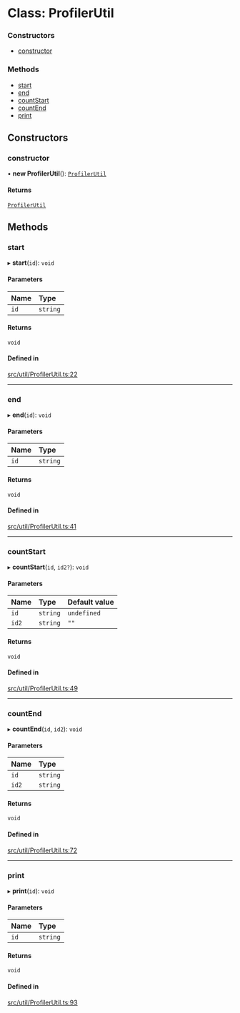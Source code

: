 # Class: ProfilerUtil

### Constructors

- [constructor](ProfilerUtil.md#constructor)

### Methods

- [start](ProfilerUtil.md#start)
- [end](ProfilerUtil.md#end)
- [countStart](ProfilerUtil.md#countstart)
- [countEnd](ProfilerUtil.md#countend)
- [print](ProfilerUtil.md#print)

## Constructors

### constructor

• **new ProfilerUtil**(): [`ProfilerUtil`](ProfilerUtil.md)

#### Returns

[`ProfilerUtil`](ProfilerUtil.md)

## Methods

### start

▸ **start**(`id`): `void`

#### Parameters

| Name | Type |
| :------ | :------ |
| `id` | `string` |

#### Returns

`void`

#### Defined in

[src/util/ProfilerUtil.ts:22](https://github.com/Orillusion/orillusion/blob/main/src/util/ProfilerUtil.ts#L22)

___

### end

▸ **end**(`id`): `void`

#### Parameters

| Name | Type |
| :------ | :------ |
| `id` | `string` |

#### Returns

`void`

#### Defined in

[src/util/ProfilerUtil.ts:41](https://github.com/Orillusion/orillusion/blob/main/src/util/ProfilerUtil.ts#L41)

___

### countStart

▸ **countStart**(`id`, `id2?`): `void`

#### Parameters

| Name | Type | Default value |
| :------ | :------ | :------ |
| `id` | `string` | `undefined` |
| `id2` | `string` | `""` |

#### Returns

`void`

#### Defined in

[src/util/ProfilerUtil.ts:49](https://github.com/Orillusion/orillusion/blob/main/src/util/ProfilerUtil.ts#L49)

___

### countEnd

▸ **countEnd**(`id`, `id2`): `void`

#### Parameters

| Name | Type |
| :------ | :------ |
| `id` | `string` |
| `id2` | `string` |

#### Returns

`void`

#### Defined in

[src/util/ProfilerUtil.ts:72](https://github.com/Orillusion/orillusion/blob/main/src/util/ProfilerUtil.ts#L72)

___

### print

▸ **print**(`id`): `void`

#### Parameters

| Name | Type |
| :------ | :------ |
| `id` | `string` |

#### Returns

`void`

#### Defined in

[src/util/ProfilerUtil.ts:93](https://github.com/Orillusion/orillusion/blob/main/src/util/ProfilerUtil.ts#L93)
